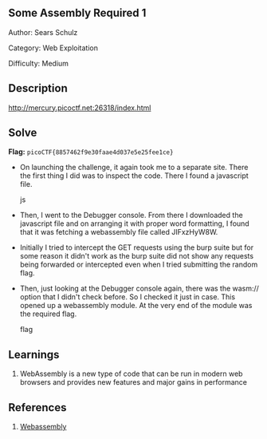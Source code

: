 ## Some Assembly Required 1
Author: Sears Schulz

Category: Web Exploitation

Difficulty: Medium

## Description
http://mercury.picoctf.net:26318/index.html

## Solve
**Flag:** `picoCTF{8857462f9e30faae4d037e5e25fee1ce}`

- On launching the challenge, it again took me to a separate site. There the first thing I did was to inspect the code. There I found a javascript file.

   js

- Then, I went to the Debugger console. From there I downloaded the javascript file and on arranging it with proper word formatting, I found that it was fetching a webassembly file called JIFxzHyW8W.
- Initially I tried to intercept the GET requests using the burp suite but for some reason it didn't work as the burp suite did not show any requests being forwarded or intercepted even when I tried submitting the random flag. 
- Then, just looking at the Debugger console again, there was the wasm:// option that I didn't check before. So I checked it just in case. This opened up a webassembly module. At the very end of the module was the required flag.

   flag

## Learnings
1. WebAssembly is a new type of code that can be run in modern web browsers and provides new features and major gains in performance

## References
1. [Webassembly](https://developer.mozilla.org/en-US/docs/WebAssembly/Guides/Concepts)
